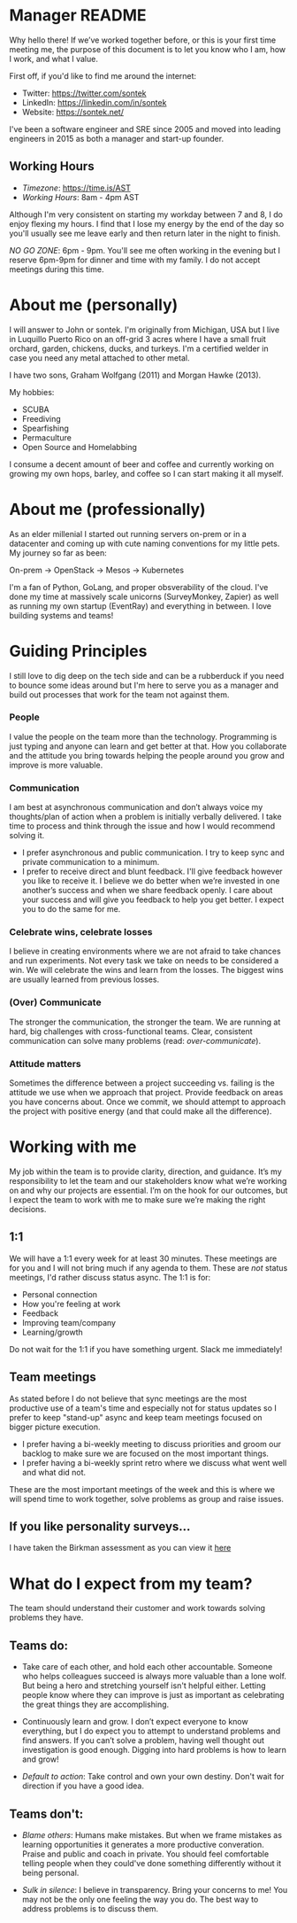 # Manager README
Why hello there! If we’ve worked together before, or this is your first time
meeting me, the purpose of this document is to let you know who I am, how I
work, and what I value.

First off, if you'd like to find me around the internet:

- Twitter: https://twitter.com/sontek
- LinkedIn: https://linkedin.com/in/sontek
- Website: https://sontek.net/

I've been a software engineer and SRE since 2005 and moved into leading engineers
in 2015 as both a manager and start-up founder.

## Working Hours
- *Timezone*: https://time.is/AST
- *Working Hours*: 8am - 4pm AST 

Although I'm very consistent on starting my workday between 7 and 8, I do enjoy
flexing my hours.  I find that I lose my energy by the end of the day so
you'll usually see me leave early and then return later in the night to finish.

*NO GO ZONE*: 6pm - 9pm.  You'll see me often working in the evening but I reserve
6pm-9pm for dinner and time with my family. I do not accept meetings during this
time.


# About me (personally)
I will answer to John or sontek. I'm originally from Michigan, USA but I live in
Luquillo Puerto Rico on an off-grid 3 acres where I have a small fruit orchard,
garden, chickens, ducks, and turkeys.  I'm a certified welder in case you need
any metal attached to other metal.

I have two sons, Graham Wolfgang (2011) and Morgan Hawke (2013).

My hobbies:

- SCUBA
- Freediving
- Spearfishing
- Permaculture
- Open Source and Homelabbing

I consume a decent amount of beer and coffee and currently working on growing
my own hops, barley, and coffee so I can start making it all myself.


# About me (professionally)
As an elder millenial I started out running servers on-prem or in a datacenter
and coming up with cute naming conventions for my little pets. My journey so
far as been:

On-prem -> OpenStack -> Mesos -> Kubernetes

I'm a fan of Python, GoLang, and proper obsverability of the cloud.  I've done
my time at massively scale unicorns (SurveyMonkey, Zapier) as well as running
my own startup (EventRay) and everything in between. I love building systems
and teams!

# Guiding Principles
I still love to dig deep on the tech side and can be a rubberduck if you need
to bounce some ideas around but I'm here to serve you as a manager and build out
processes that work for the team not against them.

### People
I value the people on the team more than the technology.  Programming is just
typing and anyone can learn and get better at that.  How you collaborate and
the attitude you bring towards helping the people around you grow and improve
is more valuable.


### Communication
I am best at asynchronous communication and don’t always voice my thoughts/plan
of action when a problem is initially verbally delivered. I take time to process
and think through the issue and how I would recommend solving it.

- I prefer asynchronous and public communication.  I try to keep sync and
  private communication to a minimum.
- I prefer to receive direct and blunt feedback. I'll give feedback however you
  like to receive it. I believe we do better when we’re invested in one
  another’s success and when we share feedback openly. I care about your success
  and will give you feedback to help you get better. I expect you to do the same
  for me.


### Celebrate wins, celebrate losses
I believe in creating environments where we are not afraid to take chances and
run experiments. Not every task we take on needs to be considered a win. We
will celebrate the wins and learn from the losses. The biggest wins are usually
learned from previous losses.

### (Over) Communicate
The stronger the communication, the stronger the team. We are running at hard,
big challenges with cross-functional teams. Clear, consistent communication can
solve many problems (read: *over-communicate*).

### Attitude matters
Sometimes the difference between a project succeeding vs. failing is the
attitude we use when we approach that project. Provide feedback on areas you
have concerns about. Once we commit, we should attempt to approach the project
with positive energy (and that could make all the difference).

# Working with me
My job within the team is to provide clarity, direction, and guidance. It’s my
responsibility to let the team and our stakeholders know what we’re working on
and why our projects are essential. I’m on the hook for our outcomes, but I
expect the team to work with me to make sure we’re making the right decisions.

## 1:1
We will have a 1:1 every week for at least 30 minutes. These meetings are for
you and I will not bring much if any agenda to them. These are *not* status
meetings, I'd rather discuss status async. The 1:1 is for:

- Personal connection
- How you're feeling at work
- Feedback
- Improving team/company
- Learning/growth

Do not wait for the 1:1 if you have something urgent. Slack me immediately!

## Team meetings
As stated before I do not believe that sync meetings are the most productive
use of a team's time and especially not for status updates so I prefer to keep
"stand-up" async and keep team meetings focused on bigger picture execution.

- I prefer having a bi-weekly meeting to discuss priorities and groom our
  backlog to make sure we are focused on the most important things.
- I prefer having a bi-weekly sprint retro where we discuss what went well and
  what did not.

These are the most important meetings of the week and this is where we will
spend time to work together, solve problems as group and raise issues.

## If you like personality surveys...
I have taken the Birkman assessment as you can view it [here](birkman.pdf)

# What do I expect from my team?
The team should understand their customer and work towards solving problems they
have.

## Teams do:
- Take care of each other, and hold each other accountable. Someone who helps
  colleagues succeed is always more valuable than a lone wolf. But being a hero
  and stretching yourself isn't helpful either.  Letting people know where they
  can improve is just as important as celebrating the great things they are
  accomplishing.

- Continuously learn and grow. I don’t expect everyone to know everything, but
  I do expect you to attempt to understand problems and find answers. If you
  can’t solve a problem, having well thought out investigation is good
  enough. Digging into hard problems is how to learn and grow!

- *Default to action*: Take control and own your own destiny. Don't wait for
  direction if you have a good idea.


## Teams don't:

- *Blame others*: Humans make mistakes. But when we frame mistakes as learning
  opportunities it generates a more productive converation. Praise and public
  and coach in private. You should feel comfortable telling people when they
  could've done something differently without it being personal.

- *Sulk in silence*: I believe in transparency.  Bring your concerns to me! You
  may not be the only one feeling the way you do.  The best way to address
  problems is to discuss them.
